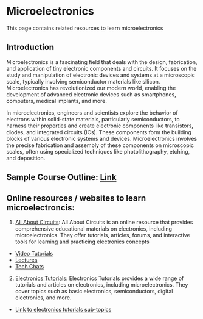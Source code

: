 # Microelectronics
This page contains related resources to learn microelectronics

## Introduction
Microelectronics is a fascinating field that deals with the design, fabrication, and application of tiny electronic components and circuits. 
It focuses on the study and manipulation of electronic devices and systems at a microscopic scale, typically involving semiconductor materials like silicon. 
Microelectronics has revolutionized our modern world, enabling the development of advanced electronic devices such as smartphones, computers, medical implants, and more.

In microelectronics, engineers and scientists explore the behavior of electrons within solid-state materials, particularly semiconductors, to harness their properties and create electronic components like transistors, diodes, and integrated circuits (ICs). These components form the building blocks of various electronic systems and devices. Microelectronics involves the precise fabrication and assembly of these components on microscopic scales, often using specialized techniques like photolithography, etching, and deposition.


## Sample Course Outline: [Link](https://github.com/yamiversity/Microelectronics/blob/main/Outline)

## Online resources  / websites to learn microelectroncis: 

1. [All About Circuits](https://www.allaboutcircuits.com): 
      All About Circuits is an online resource that provides comprehensive educational materials on electronics, 
      including microelectronics. They offer tutorials, articles, forums, and interactive tools for learning 
      and practicing electronics concepts
* [Video Tutorials](https://www.allaboutcircuits.com/video-tutorials/)
* [Lectures](https://www.allaboutcircuits.com/video-lectures/)
* [Tech Chats](https://www.allaboutcircuits.com/tech-chats/)


2. [Electronics Tutorials](https://www.electronics-tutorials.ws): 
    Electronics Tutorials provides a wide range of tutorials and articles on electronics, including microelectronics. 
    They cover topics such as basic electronics, semiconductors, digital electronics, and more.
* [Link to electronics tutorials sub-topics](https://github.com/yamiversity/Microelectronics/blob/main/Tutorials.md)




            
